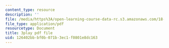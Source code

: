 ```yaml
---
content_type: resource
description: ''
file: /media/https%3A/open-learning-course-data-rc.s3.amazonaws.com/18-01sc-single-variable-calculus-fall-2010/126402bbbf0b071b3ec1f0801e8dc163_JXPe2J069c.pdf
file_type: application/pdf
resourcetype: Document
title: 3play pdf file
uid: 126402bb-bf0b-071b-3ec1-f0801e8dc163
---
```


